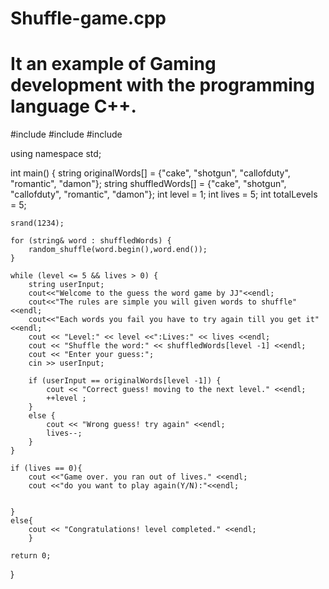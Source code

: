 # Shuffle-game.cpp
# It an example of Gaming development with the programming language C++.
#include <iostream>
#include <algorithm>
#include <ctime>

using namespace std;

int main()
{
    string originalWords[] = {"cake", "shotgun", "callofduty", "romantic", "damon"};
    string shuffledWords[] = {"cake", "shotgun", "callofduty", "romantic", "damon"};
    int level = 1;
    int lives = 5;
    int totalLevels = 5;

    srand(1234);

    for (string& word : shuffledWords) {
        random_shuffle(word.begin(),word.end());
    }

    while (level <= 5 && lives > 0) {
        string userInput;
        cout<<"Welcome to the guess the word game by JJ"<<endl;
        cout<<"The rules are simple you will given words to shuffle"<<endl;
        cout<<"Each words you fail you have to try again till you get it"<<endl;
        cout << "Level:" << level <<":Lives:" << lives <<endl;
        cout << "Shuffle the word:" << shuffledWords[level -1] <<endl;
        cout << "Enter your guess:";
        cin >> userInput;

        if (userInput == originalWords[level -1]) {
            cout << "Correct guess! moving to the next level." <<endl;
            ++level ;
        }
        else {
            cout << "Wrong guess! try again" <<endl;
            lives--;
        }
    }

    if (lives == 0){
        cout <<"Game over. you ran out of lives." <<endl;
        cout <<"do you want to play again(Y/N):"<<endl;


    }
    else{
        cout << "Congratulations! level completed." <<endl;
        }

    return 0;
}
